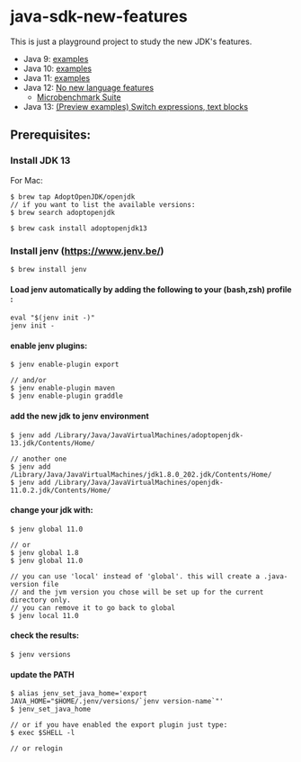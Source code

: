 # java-sdk-new-features

This is just a playground project to study the new JDK's features.

* Java 9: [examples](java9/README.md)  
* Java 10: [examples](java10/README.md)  
* Java 11: [examples](java11/README.md)
* Java 12: [No new language features](http://openjdk.java.net/projects/jdk/12/)  
    * [Microbenchmark Suite](http://openjdk.java.net/jeps/230)
* Java 13: [(Preview examples) Switch expressions, text blocks](java13/README.md)  

## Prerequisites:

### Install JDK 13

For Mac:
```
$ brew tap AdoptOpenJDK/openjdk
// if you want to list the available versions:
$ brew search adoptopenjdk

$ brew cask install adoptopenjdk13
```

### Install jenv (https://www.jenv.be/)

```
$ brew install jenv
```

#### Load jenv automatically by adding the following to your (bash,zsh) profile :

```
eval "$(jenv init -)"
jenv init -
```

#### enable jenv plugins:

```
$ jenv enable-plugin export

// and/or
$ jenv enable-plugin maven
$ jenv enable-plugin graddle
```

#### add the new jdk to jenv environment

```
$ jenv add /Library/Java/JavaVirtualMachines/adoptopenjdk-13.jdk/Contents/Home/

// another one 
$ jenv add /Library/Java/JavaVirtualMachines/jdk1.8.0_202.jdk/Contents/Home/
$ jenv add /Library/Java/JavaVirtualMachines/openjdk-11.0.2.jdk/Contents/Home/
```

#### change your jdk with:

```
$ jenv global 11.0

// or
$ jenv global 1.8
$ jenv global 11.0

// you can use 'local' instead of 'global'. this will create a .java-version file
// and the jvm version you chose will be set up for the current directory only.
// you can remove it to go back to global
$ jenv local 11.0
```
#### check the results:
```
$ jenv versions
```

#### update the PATH

```
$ alias jenv_set_java_home='export JAVA_HOME="$HOME/.jenv/versions/`jenv version-name`"'
$ jenv_set_java_home

// or if you have enabled the export plugin just type:
$ exec $SHELL -l

// or relogin
```

